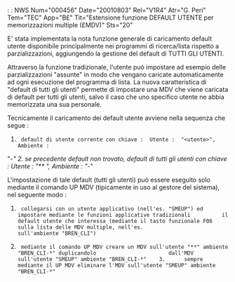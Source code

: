  :  : NWS Num="000456" Date="20010803" Rel="V1R4" Atr="G. Peri" Tem="TEC" App="B£" Tit="Estensione funzione DEFAULT UTENTE per memorizzazioni multiple (£MDV)" Sts="20"

E' stata implementata la nota funzione generale di caricamento default utente disponibile principalmente nei programmi di ricerca/lista rispetto a parzializzazioni, aggiungendo la gestione
del default di TUTTI GLI UTENTI.

Attraverso la funzione tradizionale, l'utente può impostare ad esempio delle parzializzazioni "assunte" in modo che vengano caricate automaticamente ad ogni esecuzione del programma di lista.
La nuova caratteristica di "default di tutti gli utenti" permette di impostare una MDV che viene caricata di default per tutti gli utenti, salvo il caso che uno specifico utente ne abbia memorizzata una sua personale.

Tecnicamente il caricamento dei default utente avviene nella sequenza che segue : 
   1.      default di utente corrente con chiave :  Utente :  "<utente>", Ambiente : 
"<ambiente>-*"
   2.      se precedente default non trovato, default di tutti gli utenti con chiave : 
Utente :  "**      ", Ambiente :                       "<ambiente>-*"

L'impostazione di tale default (tutti gli utenti) può essere eseguito solo mediante il comando UP MDV (tipicamente in uso al gestore del sistema), nel seguente modo : 
   1.      collegarsi con un utente applicativo (nell'es. "SMEUP") ed impostare mediante le funzioni applicative tradizionali          il default utente che interessa (mediante il tasto funzionale F06 sulla lista delle MDV multiple, nell'es.                      sull'ambiente "BREN_CLI")
   2.      mediante il comando UP MDV creare un MDV sull'utente "**" ambiente "BREN_CLI-*" duplicandolo                       dall'MDV sull'utente "SMEUP" ambiente "BREN_CLI-*"    3.      sempre mediante il UP MDV eliminare l'MDV sull'utente "SMEUP" ambiente "BREN_CLI-*"



